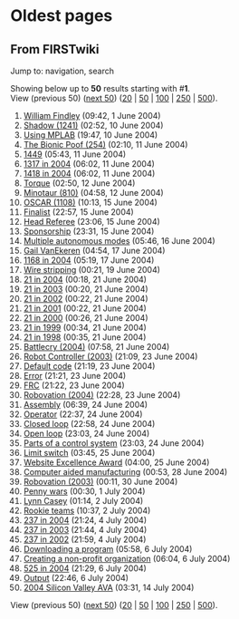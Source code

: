 # Oldest pages

## From FIRSTwiki

Jump to: navigation, search

Showing below up to **50** results starting with #**1**.<br>
View (previous 50) ([next 50](/index.php?title=Special:Ancientpages&limit=50&offset=50)) ([20](/index.php?title=Special:Ancientpages&limit=20&offset=0) | [50](/index.php?title=Special:Ancientpages&limit=50&offset=0) | [100](/index.php?title=Special:Ancientpages&limit=100&offset=0) | [250](/index.php?title=Special:Ancientpages&limit=250&offset=0) | [500](/index.php?title=Special:Ancientpages&limit=500&offset=0)).

1. [William Findley](William_Findley "William Findley") (09:42, 1 June 2004)
2. [Shadow (1241)](Shadow_%281241%29 "Shadow \(1241\)") (02:52, 10 June 2004)
3. [Using MPLAB](Using_MPLAB "Using MPLAB") (19:47, 10 June 2004)
4. [The Bionic Poof (254)](The_Bionic_Poof_%28254%29 "The Bionic Poof \(254\)") (02:10, 11 June 2004)
5. [1449](1449 "1449") (05:43, 11 June 2004)
6. [1317 in 2004](1317_in_2004 "1317 in 2004") (06:02, 11 June 2004)
7. [1418 in 2004](1418_in_2004 "1418 in 2004") (06:02, 11 June 2004)
8. [Torque](torque) (02:50, 12 June 2004)
9. [Minotaur (810)](Minotaur_%28810%29 "Minotaur \(810\)") (04:58, 12 June 2004)
10. [OSCAR (1108)](OSCAR_%281108%29 "OSCAR \(1108\)") (10:13, 15 June 2004)
11. [Finalist](Finalist "Finalist") (22:57, 15 June 2004)
12. [Head Referee](Head_Referee "Head Referee") (23:06, 15 June 2004)
13. [Sponsorship](Sponsorship "Sponsorship") (23:31, 15 June 2004)
14. [Multiple autonomous modes](Multiple_autonomous_modes "Multiple autonomous modes") (05:46, 16 June 2004)
15. [Gail VanEkeren](Gail_VanEkeren "Gail VanEkeren") (04:54, 17 June 2004)
16. [1168 in 2004](1168_in_2004 "1168 in 2004") (05:19, 17 June 2004)
17. [Wire stripping](Wire_stripping "Wire stripping") (00:21, 19 June 2004)
18. [21 in 2004](21_in_2004 "21 in 2004") (00:18, 21 June 2004)
19. [21 in 2003](21_in_2003 "21 in 2003") (00:20, 21 June 2004)
20. [21 in 2002](21_in_2002 "21 in 2002") (00:22, 21 June 2004)
21. [21 in 2001](21_in_2001 "21 in 2001") (00:22, 21 June 2004)
22. [21 in 2000](21_in_2000 "21 in 2000") (00:26, 21 June 2004)
23. [21 in 1999](21_in_1999 "21 in 1999") (00:34, 21 June 2004)
24. [21 in 1998](21_in_1998 "21 in 1998") (00:35, 21 June 2004)
25. [Battlecry (2004)](Battlecry_%282004%29 "Battlecry \(2004\)") (07:58, 21 June 2004)
26. [Robot Controller (2003)](Robot_Controller_%282003%29 "Robot Controller \(2003\)") (21:09, 23 June 2004)
27. [Default code](Default_code "Default code") (21:19, 23 June 2004)
28. [Error](error) (21:21, 23 June 2004)
29. [FRC](FRC "FRC") (21:22, 23 June 2004)
30. [Robovation (2004)](Robovation_%282004%29 "Robovation \(2004\)") (22:28, 23 June 2004)
31. [Assembly](Assembly "Assembly") (06:39, 24 June 2004)
32. [Operator](Operator "Operator") (22:37, 24 June 2004)
33. [Closed loop](closed-loop) (22:58, 24 June 2004)
34. [Open loop](open-loop) (23:03, 24 June 2004)
35. [Parts of a control system](Parts_of_a_control_system "Parts of a control system") (23:03, 24 June 2004)
36. [Limit switch](Limit_switch "Limit switch") (03:45, 25 June 2004)
37. [Website Excellence Award](Website_Excellence_Award "Website Excellence Award") (04:00, 25 June 2004)
38. [Computer aided manufacturing](Computer_aided_manufacturing "Computer aided manufacturing") (00:53, 28 June 2004)
39. [Robovation (2003)](Robovation_%282003%29 "Robovation \(2003\)") (00:11, 30 June 2004)
40. [Penny wars](Penny_wars "Penny wars") (00:30, 1 July 2004)
41. [Lynn Casey](Lynn_Casey "Lynn Casey") (01:14, 2 July 2004)
42. [Rookie teams](Rookie_teams "Rookie teams") (10:37, 2 July 2004)
43. [237 in 2004](237_in_2004 "237 in 2004") (21:24, 4 July 2004)
44. [237 in 2003](237_in_2003 "237 in 2003") (21:44, 4 July 2004)
45. [237 in 2002](237_in_2002 "237 in 2002") (21:59, 4 July 2004)
46. [Downloading a program](Downloading_a_program "Downloading a program") (05:58, 6 July 2004)
47. [Creating a non-profit organization](Creating_a_non-profit_organization "Creating a non-profit organization") (06:04, 6 July 2004)
48. [525 in 2004](525_in_2004 "525 in 2004") (21:29, 6 July 2004)
49. [Output](output) (22:46, 6 July 2004)
50. [2004 Silicon Valley AVA](2004_Silicon_Valley_AVA "2004 Silicon Valley AVA") (03:31, 14 July 2004)

View (previous 50) ([next 50](/index.php?title=Special:Ancientpages&limit=50&offset=50)) ([20](/index.php?title=Special:Ancientpages&limit=20&offset=0) | [50](/index.php?title=Special:Ancientpages&limit=50&offset=0) | [100](/index.php?title=Special:Ancientpages&limit=100&offset=0) | [250](/index.php?title=Special:Ancientpages&limit=250&offset=0) | [500](/index.php?title=Special:Ancientpages&limit=500&offset=0)).
